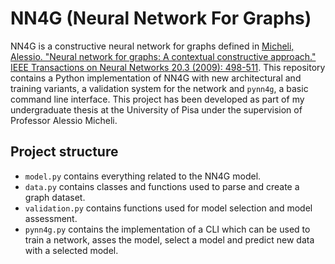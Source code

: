 # NN4G (Neural Network For Graphs)
NN4G is a constructive neural network for graphs defined in [Micheli, Alessio. "Neural network for graphs: A contextual constructive approach." IEEE Transactions on Neural Networks 20.3 (2009): 498-511](https://ieeexplore.ieee.org/abstract/document/4773279).
This repository contains a Python implementation of NN4G with new architectural and training variants, a validation system for the network and `pynn4g`, a basic command line interface.
This project has been developed as part of my undergraduate thesis at the University of Pisa under the supervision of Professor Alessio Micheli.

## Project structure
- `model.py` contains everything related to the NN4G model.
- `data.py` contains classes and functions used to parse and create a graph dataset.
- `validation.py` contains functions used for model selection and model assessment.
- `pynn4g.py` contains the implementation of a CLI which can be used to train a network, asses the model, select a model and predict new data with a selected model.

